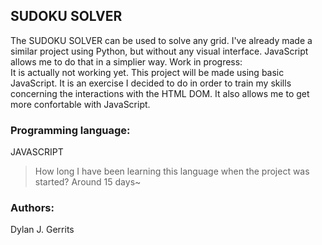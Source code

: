 ## SUDOKU SOLVER  
The SUDOKU SOLVER can be used to solve any grid. I've already made a similar project using Python, but without any visual interface. JavaScript allows me to do that in a simplier way. 
Work in progress:  
It is actually not working yet. This project will be made using basic JavaScript. It is an exercise I decided to do in order to train my skills concerning the interactions with the HTML DOM. It also allows me to get more confortable with JavaScript.

### Programming language:
JAVASCRIPT
> How long I have been learning this language when the project was started? Around 15 days~

### Authors:  
Dylan J. Gerrits
